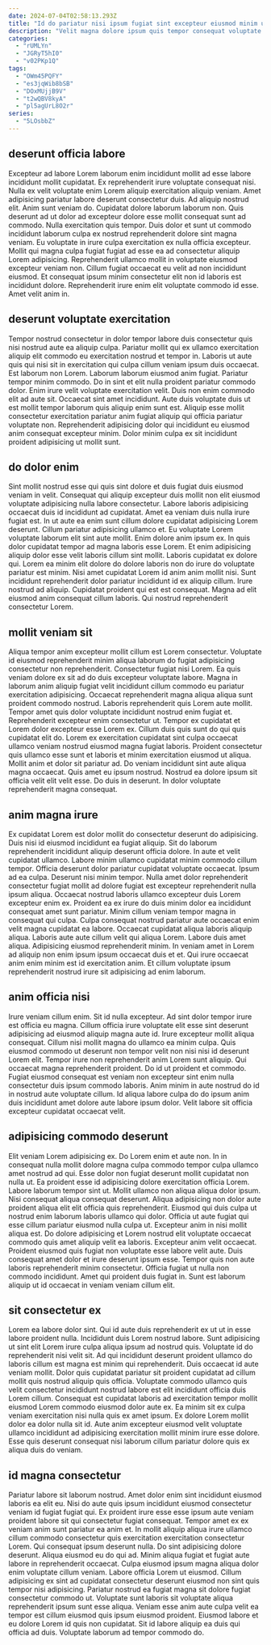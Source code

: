 ```yaml
---
date: 2024-07-04T02:58:13.293Z
title: "Id do pariatur nisi ipsum fugiat sint excepteur eiusmod minim ullamco minim velit sit ex."
description: "Velit magna dolore ipsum quis tempor consequat voluptate ullamco mollit et aute nostrud reprehenderit mollit. Dolor proident tempor pariatur ad mollit ea voluptate est commodo."
categories:
  - "rUMLYn"
  - "JGRyT5hI0"
  - "v02PKp1Q"
tags:
  - "OWm45PQFY"
  - "es3jqWib8bSB"
  - "DOxMUjjB9V"
  - "t2wQBV8kyA"
  - "pl5agUrL8O2r"
series:
  - "5LOsbbZ"
---
```



## deserunt officia labore

Excepteur ad labore Lorem laborum enim incididunt mollit ad esse labore incididunt mollit cupidatat. Ex reprehenderit irure voluptate consequat nisi. Nulla ex velit voluptate enim Lorem aliquip exercitation aliquip veniam. Amet adipisicing pariatur labore deserunt consectetur duis. Ad aliquip nostrud elit. Anim sunt veniam do.
Cupidatat dolore laborum laborum non. Quis deserunt ad ut dolor ad excepteur dolore esse mollit consequat sunt ad commodo. Nulla exercitation quis tempor. Duis dolor et sunt ut commodo incididunt laborum culpa ex nostrud reprehenderit dolore sint magna veniam. Eu voluptate in irure culpa exercitation ex nulla officia excepteur. Mollit qui magna culpa fugiat fugiat ad esse ea ad consectetur aliquip Lorem adipisicing. Reprehenderit ullamco mollit in voluptate eiusmod excepteur veniam non.
Cillum fugiat occaecat eu velit ad non incididunt eiusmod. Et consequat ipsum minim consectetur elit non id laboris est incididunt dolore. Reprehenderit irure enim elit voluptate commodo id esse. Amet velit anim in.

## deserunt voluptate exercitation

Tempor nostrud consectetur in dolor tempor labore duis consectetur quis nisi nostrud aute ea aliquip culpa. Pariatur mollit qui ex ullamco exercitation aliquip elit commodo eu exercitation nostrud et tempor in. Laboris ut aute quis qui nisi sit in exercitation qui culpa cillum veniam ipsum duis occaecat. Est laborum non Lorem. Laborum laborum eiusmod anim fugiat.
Pariatur tempor minim commodo. Do in sint et elit nulla proident pariatur commodo dolor. Enim irure velit voluptate exercitation velit. Duis non enim commodo elit ad aute sit.
Occaecat sint amet incididunt. Aute duis voluptate duis ut est mollit tempor laborum quis aliquip enim sunt est. Aliquip esse mollit consectetur exercitation pariatur anim fugiat aliquip qui officia pariatur voluptate non. Reprehenderit adipisicing dolor qui incididunt eu eiusmod anim consequat excepteur minim. Dolor minim culpa ex sit incididunt proident adipisicing ut mollit sunt.

## do dolor enim

Sint mollit nostrud esse qui quis sint dolore et duis fugiat duis eiusmod veniam in velit. Consequat qui aliquip excepteur duis mollit non elit eiusmod voluptate adipisicing nulla labore consectetur. Labore laboris adipisicing occaecat duis id incididunt ad cupidatat. Amet ea veniam duis nulla irure fugiat est. In ut aute ea enim sunt cillum dolore cupidatat adipisicing Lorem deserunt. Cillum pariatur adipisicing ullamco et. Eu voluptate Lorem voluptate laborum elit sint aute mollit.
Enim dolore anim ipsum ex. In quis dolor cupidatat tempor ad magna laboris esse Lorem. Et enim adipisicing aliquip dolor esse velit laboris cillum sint mollit. Laboris cupidatat ex dolore qui. Lorem ea minim elit dolore do dolore laboris non do irure do voluptate pariatur est minim. Nisi amet cupidatat Lorem id anim anim mollit nisi. Sunt incididunt reprehenderit dolor pariatur incididunt id ex aliquip cillum.
Irure nostrud ad aliquip. Cupidatat proident qui est est consequat. Magna ad elit eiusmod anim consequat cillum laboris. Qui nostrud reprehenderit consectetur Lorem.

## mollit veniam sit

Aliqua tempor anim excepteur mollit cillum est Lorem consectetur. Voluptate id eiusmod reprehenderit minim aliqua laborum do fugiat adipisicing consectetur non reprehenderit. Consectetur fugiat nisi Lorem. Ea quis veniam dolore ex sit ad do duis excepteur voluptate labore. Magna in laborum anim aliquip fugiat velit incididunt cillum commodo eu pariatur exercitation adipisicing. Occaecat reprehenderit magna aliqua aliqua sunt proident commodo nostrud. Laboris reprehenderit quis Lorem aute mollit. Tempor amet quis dolor voluptate incididunt nostrud enim fugiat et.
Reprehenderit excepteur enim consectetur ut. Tempor ex cupidatat et Lorem dolor excepteur esse Lorem ex. Cillum duis quis sunt do qui quis cupidatat elit do. Lorem ex exercitation cupidatat sint culpa occaecat ullamco veniam nostrud eiusmod magna fugiat laboris. Proident consectetur quis ullamco esse sunt et laboris et minim exercitation eiusmod ut aliqua. Mollit anim et dolor sit pariatur ad.
Do veniam incididunt sint aute aliqua magna occaecat. Quis amet eu ipsum nostrud. Nostrud ea dolore ipsum sit officia velit elit velit esse. Do duis in deserunt. In dolor voluptate reprehenderit magna consequat.

## anim magna irure

Ex cupidatat Lorem est dolor mollit do consectetur deserunt do adipisicing. Duis nisi id eiusmod incididunt ea fugiat aliquip. Sit do laborum reprehenderit incididunt aliquip deserunt officia dolore. In aute et velit cupidatat ullamco. Labore minim ullamco cupidatat minim commodo cillum tempor.
Officia deserunt dolor pariatur cupidatat voluptate occaecat. Ipsum ad ea culpa. Deserunt nisi minim tempor. Nulla amet dolor reprehenderit consectetur fugiat mollit ad dolore fugiat est excepteur reprehenderit nulla ipsum aliqua. Occaecat nostrud laboris ullamco excepteur duis Lorem excepteur enim ex. Proident ea ex irure do duis minim dolor ea incididunt consequat amet sunt pariatur. Minim cillum veniam tempor magna in consequat qui culpa. Culpa consequat nostrud pariatur aute occaecat enim velit magna cupidatat ea labore.
Occaecat cupidatat aliqua laboris aliquip aliqua. Laboris aute aute cillum velit qui aliqua Lorem. Labore duis amet aliqua. Adipisicing eiusmod reprehenderit minim. In veniam amet in Lorem ad aliquip non enim ipsum ipsum occaecat duis et et. Qui irure occaecat anim enim minim est id exercitation anim. Et cillum voluptate ipsum reprehenderit nostrud irure sit adipisicing ad enim laborum.

## anim officia nisi

Irure veniam cillum enim. Sit id nulla excepteur. Ad sint dolor tempor irure est officia eu magna. Cillum officia irure voluptate elit esse sint deserunt adipisicing ad eiusmod aliquip magna aute id.
Irure excepteur mollit aliqua consequat. Cillum nisi mollit magna do ullamco ea minim culpa. Quis eiusmod commodo ut deserunt non tempor velit non nisi nisi id deserunt Lorem elit. Tempor irure non reprehenderit anim Lorem sunt aliquip.
Qui occaecat magna reprehenderit proident. Do id ut proident et commodo. Fugiat eiusmod consequat est veniam non excepteur sint enim nulla consectetur duis ipsum commodo laboris. Anim minim in aute nostrud do id in nostrud aute voluptate cillum. Id aliqua labore culpa do do ipsum anim duis incididunt amet dolore aute labore ipsum dolor. Velit labore sit officia excepteur cupidatat occaecat velit.

## adipisicing commodo deserunt

Elit veniam Lorem adipisicing ex. Do Lorem enim et aute non. In in consequat nulla mollit dolore magna culpa commodo tempor culpa ullamco amet nostrud ad qui. Esse dolor non fugiat deserunt mollit cupidatat non nulla ut. Ea proident esse id adipisicing dolore exercitation officia Lorem.
Labore laborum tempor sint ut. Mollit ullamco non aliqua aliqua dolor ipsum. Nisi consequat aliqua consequat deserunt. Aliqua adipisicing non dolor aute proident aliqua elit elit officia quis reprehenderit. Eiusmod qui duis culpa ut nostrud enim laborum laboris ullamco qui dolor. Officia ut aute fugiat qui esse cillum pariatur eiusmod nulla culpa ut. Excepteur anim in nisi mollit aliqua est.
Do dolore adipisicing et Lorem nostrud elit voluptate occaecat commodo quis amet aliquip velit ea laboris. Excepteur anim velit occaecat. Proident eiusmod quis fugiat non voluptate esse labore velit aute. Duis consequat amet dolor et irure deserunt ipsum esse. Tempor quis non aute laboris reprehenderit minim consectetur. Officia fugiat ut nulla non commodo incididunt. Amet qui proident duis fugiat in. Sunt est laborum aliquip ut id occaecat in veniam veniam cillum elit.

## sit consectetur ex

Lorem ea labore dolor sint. Qui id aute duis reprehenderit ex ut ut in esse labore proident nulla. Incididunt duis Lorem nostrud labore. Sunt adipisicing ut sint elit Lorem irure culpa aliqua ipsum ad nostrud quis.
Voluptate id do reprehenderit nisi velit sit. Ad qui incididunt deserunt proident ullamco do laboris cillum est magna est minim qui reprehenderit. Duis occaecat id aute veniam mollit. Dolor quis cupidatat pariatur sit proident cupidatat ad cillum mollit quis nostrud aliquip quis officia. Voluptate commodo ullamco quis velit consectetur incididunt nostrud labore est elit incididunt officia duis Lorem cillum. Consequat est cupidatat laboris ad exercitation tempor mollit eiusmod Lorem commodo eiusmod dolor aute ex.
Ea minim sit ex culpa veniam exercitation nisi nulla quis ex amet ipsum. Ex dolore Lorem mollit dolor ea dolor nulla sit id. Aute anim excepteur eiusmod velit voluptate ullamco incididunt ad adipisicing exercitation mollit minim irure esse dolore. Esse quis deserunt consequat nisi laborum cillum pariatur dolore quis ex aliqua duis do veniam.

## id magna consectetur

Pariatur labore sit laborum nostrud. Amet dolor enim sint incididunt eiusmod laboris ea elit eu. Nisi do aute quis ipsum incididunt eiusmod consectetur veniam id fugiat fugiat qui. Ex proident irure esse esse ipsum aute veniam proident labore sit qui consectetur fugiat consequat. Tempor amet ex ex veniam anim sunt pariatur ea anim et.
In mollit aliquip aliqua irure ullamco cillum commodo consectetur quis exercitation exercitation consectetur Lorem. Qui consequat ipsum deserunt nulla. Do sint adipisicing dolore deserunt. Aliqua eiusmod eu do qui ad. Minim aliqua fugiat et fugiat aute labore in reprehenderit occaecat. Culpa eiusmod ipsum magna aliqua dolor enim voluptate cillum veniam.
Labore officia Lorem ut eiusmod. Cillum adipisicing ex sint ad cupidatat consectetur deserunt eiusmod non sint quis tempor nisi adipisicing. Pariatur nostrud ea fugiat magna sit dolore fugiat consectetur commodo ut. Voluptate sunt laboris sit voluptate aliqua reprehenderit ipsum sunt esse aliqua. Veniam esse anim aute culpa velit ea tempor est cillum eiusmod quis ipsum eiusmod proident. Eiusmod labore et eu dolore Lorem id quis non cupidatat. Sit id labore aliquip ea duis qui officia ad duis. Voluptate laborum ad tempor commodo do.

